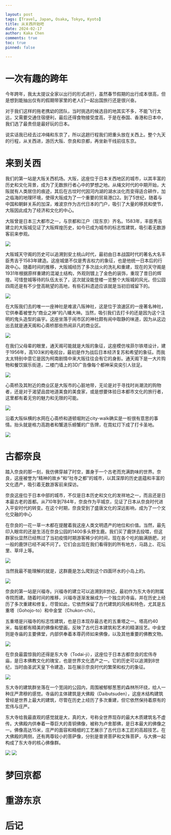 ```yaml
---

layout: post
tags: [Travel, Japan, Osaka, Tokyo, Kyoto]
title: 从关西开始吧
date: 2024-02-17
author: Kaka Chen
comments: true
toc: true
pinned: false

---
```


# 一次有趣的跨年

今年跨年，我太太提议全家以出行的形式进行，虽然春节假期的出行成本很高，但是想到能抽出仅有的假期带家里的老人们一起出国旅行还是很兴奋。

对于我们这样的拖老携幼的团队，当时挑选的候选目的地其实不多，不能飞行太远，又需要交通住宿便利，最后还得食物接受度高，于是在泰国、香港和日本中，我们选了最贵但是最好玩的日本。

说实话我已经去过冲绳和东京了，所以这趟行程我们把重头放在关西上。整个九天的行程，从关西进，游历大阪、奈良和京都，再坐新干线前往东京。

# 来到关西

我们的第一站是大阪关西机场。大阪，这座位于日本关西地区的城市，以其丰富的历史和文化背景，成为了无数旅行者心中的梦想之地。从绳文时代的中期开始，大阪就有人类居住的痕迹，其后在古坟时代因河内湖的湖水淡化而变得适合耕作，加之临海的地理环境，使得大阪成为了一个重要的贸易港口2。到了5世纪，随着与中国和朝鲜关系的加深，难波京作为古代日本的门户，吸引了大量的移民和使节，大阪因此成为了经济和文化的中心。

大阪曾是日本三大都市之一，与京都和江户（现东京）齐名。1583年，丰臣秀吉建立的大阪城见证了大阪辉煌历史，如今已成为城市的标志性建筑，吸引着无数游客前来参观。

![](https://raw.githubusercontent.com/kakack/kakack.github.io/master/_images/jp_01.jpg)

大阪城天守阁的历史可以追溯到安土桃山时代，最初由日本战国时代的著名大名丰臣秀吉于1583年建造。这座城堡不仅是秀吉权力的象征，也是他统一日本后的行政中心。随着时间的推移，大阪城经历了多次战火的洗礼和重建，现在的天守阁是1931年根据原样重建的混凝土结构，外观则镀上了金色的装饰，重现了昔日的辉煌。可惜登城等待的队伍太长了，这次就没能登楼一览整个大阪城的风光。但公园四周还是有不少登高眺望的高地，有些石料遗迹应该就是当初旧城留下的。

![](https://raw.githubusercontent.com/kakack/kakack.github.io/master/_images/jp_02.jpg)

在大阪我们去的唯一一座神社是难波八阪神社，这是位于浪速区的一座著名神社，它供奉着被誉为“商业之神”的八幡大神。当然，吸引我们去打卡的还是因为这个注明的鬼头造型的庙宇。这座坐落于闹市区的神社颇有闹中取静的味道，因为从这边出去就是通天阁和心斋桥那些热闹非凡的商业区。

![](https://raw.githubusercontent.com/kakack/kakack.github.io/master/_images/jp_03.jpg)

在我们父母辈的眼里，通天阁可能就是大阪的象征，这座模仿埃菲尔铁塔设计，建于1956年，高103米的电视台，最初是作为战后日本经济复苏和希望的象征。而我太太特别中意它是因为柯南剧情中来大阪往往会有它的身影。通天阁下是一大片购物和餐饮娱乐街道，二楼门墙上的3D广告像每个都神采奕奕引人驻足。

![](https://raw.githubusercontent.com/kakack/kakack.github.io/master/_images/jp_04.jpg)

心斋桥及其附近的商业区是大阪市的心脏地带，无论是对于寻找时尚潮流的购物者，还是对于渴望品尝地道美食的美食家，或是想要体验日本都市文化的旅行者，这里都有着无穷的魅力和无限的可能。

![](https://raw.githubusercontent.com/kakack/kakack.github.io/master/_images/jp_05.jpg)

沿着大阪纵横的水网在心斋桥和道顿堀附近city-walk确实是一桩很有意思的事情。抬头就是格力高跑者和蟹道乐螃蟹的广告牌，在霓虹灯下成了打卡圣地。

![](https://raw.githubusercontent.com/kakack/kakack.github.io/master/_images/jp_06.jpg)

# 古都奈良

踏入奈良的那一刻，我仿佛穿越了时空，置身于一个古老而充满韵味的世界。奈良，这座被誉为“精神的故乡”和“社寺之都”的城市，以其深厚的历史底蕴和丰富的文化遗产，吸引着无数游客前来探访。

奈良这座位于日本中部的城市，不仅是日本历史和文化的发祥地之一，而且还是日本最古老的首都。从710年到784年，奈良作为平城京，见证了日本从奈良时代进入平安时代的转变。在这个时期，奈良受到了盛唐文化的深远影响，成为了一个文化交融的中心

在奈良的一花一草一木都在提醒着我这座人类文明遗产的地位和价值。当然，最先印入眼帘的还是生活在奈良公园的1400多头野生鹿。我们买了鹿饼去投喂，但这群家伙显然已经熬过了当初疫情时期游客稀少的时间，现在各个吃的脑满肠肥，对一般的鹿饼已经不闻不问了。它们会出现在我们看得到的所有地方，马路上、花坛里、草坪上等。

![](https://raw.githubusercontent.com/kakack/kakack.github.io/master/_images/jp_07.jpg)

当然我最不能理解的就是，这群鹿是怎么爬到这个四面环水的小岛上的。

![](https://raw.githubusercontent.com/kakack/kakack.github.io/master/_images/jp_08.jpg)

奈良的第一站是兴福寺。兴福寺的建立可以追溯到8世纪，最初作为东大寺的附属寺院而建。随着时间的推移，兴福寺逐渐发展成为一个独立的寺庙，并在历史上经历了多次重建和修复。尽管如此，它依然保留了古代建筑的风格和特色，尤其是五重塔（Gohojo-to）和中金堂（Chukon-chi）。

五重塔是兴福寺的标志性建筑，也是日本现存最古老的五重塔之一。塔高约40米，每层都有精美的佛像和壁画，反映了古代日本建筑和艺术的精湛技艺。中金堂则是寺庙的主要佛堂，内部供奉着本尊药师如来佛像，以及其他重要的佛教文物。

![](https://raw.githubusercontent.com/kakack/kakack.github.io/master/_images/jp_09.jpg)

在奈良最震惊我的还得是东大寺（Todai-ji），这座位于日本古都奈良的宏伟寺庙，是日本佛教文化的瑰宝，也是世界文化遗产之一。它的历史可以追溯到8世纪，当时由圣武天皇下令建造，旨在展示奈良时代的繁荣和权力的象征。

![](https://raw.githubusercontent.com/kakack/kakack.github.io/master/_images/jp_10.jpg)

东大寺的建筑群坐落在一个宽阔的公园内，周围被郁郁葱葱的森林所环绕，给人一种庄严肃穆的感觉。寺庙的主体建筑是大佛殿（Daibutsuden），这座木结构建筑曾经是世界上最大的建筑，尽管在历史上经历了多次重建，但它依然保持着原有的宏伟与庄严。

东大寺给我最直观的感觉就是大，真的大，号称全世界现存的最大木质建筑名不虚传。大佛殿内供奉着一尊巨大的青铜佛像，被称为卢舍那佛，是日本最大的佛像之一。佛像高达15米，庄严的面容和精细的工艺展示了古代日本工匠的高超技艺。在大佛殿的两侧，还有两尊较小的菩萨像，分别是普贤菩萨和文殊菩萨，与大佛一起构成了东大寺的核心佛像群。

![](https://raw.githubusercontent.com/kakack/kakack.github.io/master/_images/jp_11.jpg)
![](https://raw.githubusercontent.com/kakack/kakack.github.io/master/_images/jp_12.jpg)

# 梦回京都

# 重游东京

# 后记